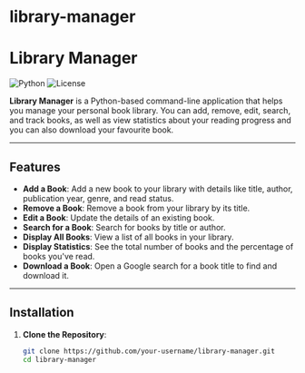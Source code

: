 # library-manager
# Library Manager

![Python](https://img.shields.io/badge/Python-3.x-blue) ![License](https://img.shields.io/badge/License-MIT-green)

**Library Manager** is a Python-based command-line application that helps you manage your personal book library. You can add, remove, edit, search, and track books, as well as view statistics about your reading progress and you can also download your favourite book.

---

## Features

- **Add a Book**: Add a new book to your library with details like title, author, publication year, genre, and read status.
- **Remove a Book**: Remove a book from your library by its title.
- **Edit a Book**: Update the details of an existing book.
- **Search for a Book**: Search for books by title or author.
- **Display All Books**: View a list of all books in your library.
- **Display Statistics**: See the total number of books and the percentage of books you've read.
- **Download a Book**: Open a Google search for a book title to find and download it.

---

## Installation

1. **Clone the Repository**:
   ```bash
   git clone https://github.com/your-username/library-manager.git
   cd library-manager

